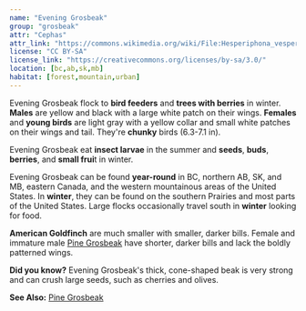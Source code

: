 ```yaml
---
name: "Evening Grosbeak"
group: "grosbeak"
attr: "Cephas"
attr_link: "https://commons.wikimedia.org/wiki/File:Hesperiphona_vespertina_CT3.jpg"
license: "CC BY-SA"
license_link: "https://creativecommons.org/licenses/by-sa/3.0/"
location: [bc,ab,sk,mb]
habitat: [forest,mountain,urban]
---
```

Evening Grosbeak flock to **bird feeders** and **trees with berries** in winter. **Males** are yellow and black with a large white patch on their wings. **Females** and **young birds** are light gray with a yellow collar and small white patches on their wings and tail. They're **chunky** birds (6.3-7.1 in).

Evening Grosbeak eat **insect larvae** in the summer and **seeds**, **buds**, **berries**, and **small frui**t in winter.

Evening Grosbeak can be found **year-round** in BC, northern AB, SK, and MB, eastern Canada, and the western mountainous areas of the United States. In **winter**, they can be found on the southern Prairies and most parts of the United States. Large flocks occasionally travel south in **winter** looking for food.

**American Goldfinch** are much smaller with smaller, darker bills. Female and immature male [Pine Grosbeak](/{{section}}/pinegros) have shorter, darker bills and lack the boldly patterned wings.

**Did you know?** Evening Grosbeak's thick, cone-shaped beak is very strong and can crush large seeds, such as cherries and olives.

<!-- generated, do not edit -->
**See Also:**
[Pine Grosbeak](/{{section}}/pinegros)
